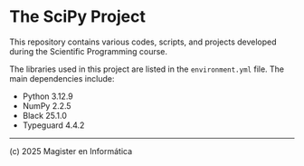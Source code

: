 # The SciPy Project

This repository contains various codes, scripts, and projects developed during the Scientific Programming course.

The libraries used in this project are listed in the `environment.yml` file. The main dependencies include:

- Python 3.12.9
- NumPy 2.2.5
- Black 25.1.0
- Typeguard 4.4.2

---
(c) 2025 Magister en Informática
